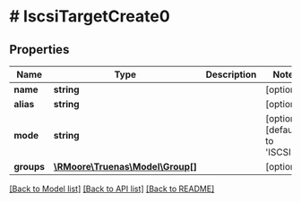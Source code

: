 # # IscsiTargetCreate0

## Properties

Name | Type | Description | Notes
------------ | ------------- | ------------- | -------------
**name** | **string** |  | [optional]
**alias** | **string** |  | [optional]
**mode** | **string** |  | [optional] [default to 'ISCSI']
**groups** | [**\RMoore\Truenas\Model\Group[]**](Group.md) |  | [optional]

[[Back to Model list]](../../README.md#models) [[Back to API list]](../../README.md#endpoints) [[Back to README]](../../README.md)
